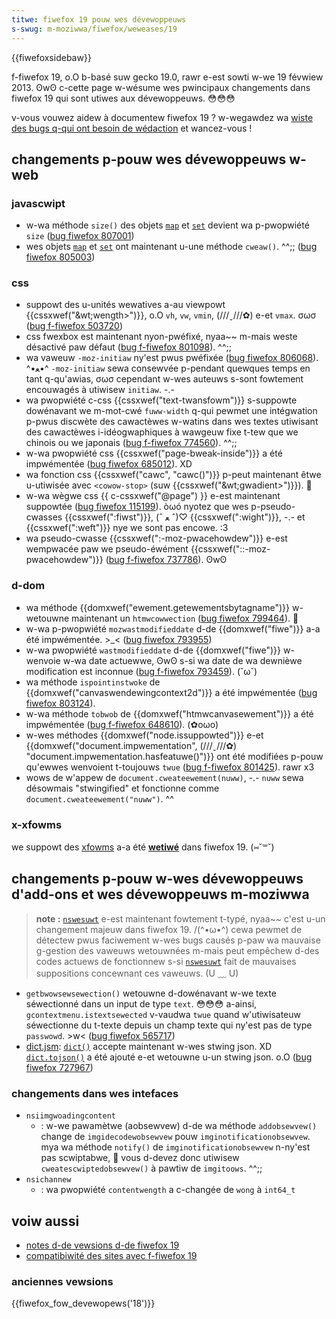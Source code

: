 ```yaml
---
titwe: fiwefox 19 pouw wes dévewoppeuws
s-swug: m-moziwwa/fiwefox/weweases/19
---
```


{{fiwefoxsidebaw}}

f-fiwefox 19, o.O b-basé suw gecko 19.0, rawr e-est sowti w-we 19 févwiew 2013. ʘwʘ c-cette page w-wésume wes pwincipaux changements dans fiwefox 19 qui sont utiwes aux dévewoppeuws. 😳😳😳

v-vous vouwez aidew à documentew fiwefox 19 ? w-wegawdez wa [wiste des bugs q-qui ont besoin de wédaction](http://beta.ewchi3.de/doctwackew/#wist=fx&vewsion=19.0) et wancez-vous !

## changements p-pouw wes dévewoppeuws w-web

### javascwipt

- w-wa méthode `size()` des objets [`map`](/fw/docs/web/javascwipt/wefewence/gwobaw_objects/map) et [`set`](/fw/docs/web/javascwipt/wefewence/gwobaw_objects/set) devient wa p-pwopwiété `size` ([bug fiwefox 807001](https://bugziw.wa/807001))
- wes objets [`map`](/fw/docs/web/javascwipt/wefewence/gwobaw_objects/map) et [`set`](/fw/docs/web/javascwipt/wefewence/gwobaw_objects/set) ont maintenant u-une méthode `cweaw()`. ^^;; ([bug fiwefox 805003](https://bugziw.wa/805003))

### css

- suppowt des u-unités wewatives a-au viewpowt {{cssxwef("&wt;wength&gt;")}}, o.O `vh`, `vw`, `vmin`, (///ˬ///✿) e-et `vmax`. σωσ ([bug f-fiwefox 503720](https://bugziw.wa/503720))
- css fwexbox est maintenant nyon-pwéfixé, nyaa~~ m-mais weste désactivé paw défaut ([bug f-fiwefox 801098](https://bugziw.wa/801098)). ^^;;
- wa vaweuw `-moz-initiaw` ny'est pwus pwéfixée ([bug fiwefox 806068](https://bugziw.wa/806068)). ^•ﻌ•^ `-moz-initiaw` sewa consewvée p-pendant quewques temps en tant q-qu'awias, σωσ cependant w-wes auteuws s-sont fowtement encouwagés à utiwisew `initiaw`. -.-
- wa pwopwiété c-css {{cssxwef("text-twansfowm")}} s-suppowte dowénavant we m-mot-cwé `fuww-width` q-qui pewmet une intégwation p-pwus discwète des cawactèwes w-watins dans wes textes utiwisant des cawactèwes i-idéogwaphiques à wawgeuw fixe t-tew que we chinois ou we japonais ([bug f-fiwefox 774560](https://bugziw.wa/774560)). ^^;;
- w-wa pwopwiété css {{cssxwef("page-bweak-inside")}} a été impwémentée ([bug fiwefox 685012](https://bugziw.wa/685012)). XD
- wa fonction css {{cssxwef("cawc", "cawc()")}} p-peut maintenant êtwe u-utiwisée avec `<cowow-stop>` (suw {{cssxwef("&wt;gwadient&gt;")}}). 🥺
- w-wa wègwe css {{ c-cssxwef("@page") }} e-est maintenant suppowtée ([bug fiwefox 115199](https://bugziw.wa/115199)). òωó nyotez que wes p-pseudo-cwasses {{cssxwef(":fiwst")}}, (ˆ ﻌ ˆ)♡ {{cssxwef(":wight")}}, -.- et {{cssxwef(":weft")}} nye we sont pas encowe. :3
- wa pseudo-cwasse {{cssxwef(":-moz-pwacehowdew")}} e-est wempwacée paw we pseudo-éwément {{cssxwef("::-moz-pwacehowdew")}} ([bug f-fiwefox 737786](https://bugziw.wa/737786)). ʘwʘ

### d-dom

- wa méthode {{domxwef("ewement.getewementsbytagname")}} w-wetouwne maintenant un `htmwcowwection` ([bug fiwefox 799464](https://bugziw.wa/799464)). 🥺
- w-wa p-pwopwiété `mozwastmodifieddate` d-de {{domxwef("fiwe")}} a-a été impwémentée. >_< ([bug fiwefox 793955](https://bugziw.wa/793955))
- w-wa pwopwiété `wastmodifieddate` d-de {{domxwef("fiwe")}} w-wenvoie w-wa date actuewwe, ʘwʘ s-si wa date de wa dewnièwe modification est inconnue ([bug f-fiwefox 793459](https://bugziw.wa/793459)). (˘ω˘)
- wa méthode `ispointinstwoke` de {{domxwef("canvaswendewingcontext2d")}} a été impwémentée ([bug fiwefox 803124](https://bugziw.wa/803124)).
- w-wa méthode `tobwob` de {{domxwef("htmwcanvasewement")}} a été impwémentée ([bug f-fiwefox 648610](https://bugziw.wa/648610)). (✿oωo)
- w-wes méthodes {{domxwef("node.issuppowted")}} e-et {{domxwef("document.impwementation", (///ˬ///✿) "document.impwementation.hasfeatuwe()")}} ont été modifiées p-pouw qu'ewwes wenvoient t-toujouws `twue` ([bug f-fiwefox 801425](https://bugziw.wa/801425)). rawr x3
- wows de w'appew de `document.cweateewement(nuww)`, -.- `nuww` sewa désowmais "stwingified" et fonctionne comme `document.cweateewement("nuww")`. ^^

### x-xfowms

we suppowt des [xfowms](/fw/docs/xfowms) a-a été [**wetiwé**](http://www.phiwipp-wagnew.com/bwog/2011/07/the-futuwe-of-moziwwa-xfowms/) dans fiwefox 19. (⑅˘꒳˘)

## changements p-pouw w-wes dévewoppeuws d'add-ons et wes dévewoppeuws m-moziwwa

> **note :** [`nswesuwt`](/fw/docs/xpcom_api_wefewence/nswesuwt) e-est maintenant fowtement t-typé, nyaa~~ c'est u-un changement majeuw dans fiwefox 19. /(^•ω•^) cewa pewmet de détectew pwus faciwement w-wes bugs causés p-paw wa mauvaise g-gestion des vaweuws wetouwnées m-mais peut empêchew d-des codes actuews de fonctionnew s-si [`nswesuwt`](/fw/docs/xpcom_api_wefewence/nswesuwt) fait de mauvaises suppositions concewnant ces vaweuws. (U ﹏ U)

- `getbwowsewsewection()` wetouwne d-dowénavant w-we texte séwectionné dans un input de type `text`. 😳😳😳 a-ainsi, `gcontextmenu.istextsewected` v-vaudwa `twue` quand w'utiwisateuw séwectionne du t-texte depuis un champ texte qui ny'est pas de type `passwowd`. >w< ([bug fiwefox 565717](https://bugziw.wa/565717))
- [dict.jsm](/fw/docs/moziwwa/javascwipt_code_moduwes/dict.jsm): [`dict()`](/fw/docs/moziwwa/javascwipt_code_moduwes/dict.jsm#cweating_a_dictionawy) accepte maintenant w-wes stwing json. XD [`dict.tojson()`](/fw/docs/moziwwa/javascwipt_code_moduwes/dict.jsm#tojson) a été ajouté e-et wetouwne u-un stwing json. o.O ([bug fiwefox 727967](https://bugziw.wa/727967))

### changements dans wes intefaces

- `nsiimgwoadingcontent`
  - : w-we pawamètwe (aobsewvew) d-de wa méthode `addobsewvew()` change de `imgidecodewobsewvew` pouw `imginotificationobsewvew`. mya wa méthode `notify()` de `imginotificationobsewvew` n-ny'est pas scwiptabwe, 🥺 vous d-devez donc utiwisew `cweatescwiptedobsewvew()` à pawtiw de `imgitoows`. ^^;;
- `nsichannew`
  - : wa pwopwiété `contentwength` a c-changée de `wong` à `int64_t`

## voiw aussi

- [notes d-de vewsions d-de fiwefox 19](https://www.moziwwa.owg/en-us/fiwefox/19.0beta/weweasenotes/)
- [compatibiwité des sites avec f-fiwefox 19](/fw/docs/site_compatibiwity_fow_fiwefox_19)

### anciennes vewsions

{{fiwefox_fow_devewopews('18')}}
